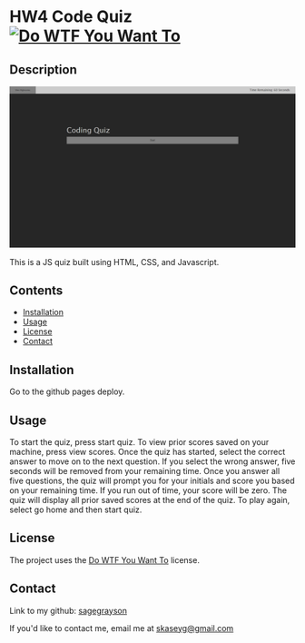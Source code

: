 
# HW4 Code Quiz [![Do WTF You Want To](https://img.shields.io/badge/License-WTFPL-brightgreen.svg)](http://www.wtfpl.net/)
## Description
![screenshot](assets/screenshot.png)

This is a JS quiz built using HTML, CSS, and Javascript.



## Contents
- [Installation](#installation)
- [Usage](#usage)
- [License](#license)
- [Contact](#contact)
## Installation
Go to the github pages deploy.
## Usage
To start the quiz, press start quiz. To view prior scores saved on your machine, press view scores. Once the quiz has started, select the correct answer to move on to the next question. If you select the wrong answer, five seconds will be removed from your remaining time. Once you answer all five questions, the quiz will prompt you for your initials and score you based on your remaining time. If you run out of time, your score will be zero. The quiz will display all prior saved scores at the end of the quiz. To play again, select go home and then start quiz.

## License
The project uses the [Do WTF You Want To](http://www.wtfpl.net/) license.
## Contact
Link to my github: [sagegrayson](https://github.com/sagegrayson)

If you'd like to contact me, email me at [skaseyg@gmail.com](mailto:skaseyg@gmail.com)

